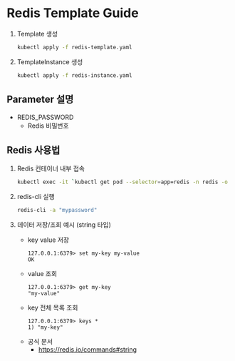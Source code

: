 # Redis Template Guide

1. Template 생성
    ```bash
    kubectl apply -f redis-template.yaml
    ```

2. TemplateInstance 생성
    ```bash
    kubectl apply -f redis-instance.yaml
    ```

## Parameter 설명
- REDIS_PASSWORD
  - Redis 비밀번호

## Redis 사용법

1. Redis 컨테이너 내부 접속
    ```bash
    kubectl exec -it `kubectl get pod --selector=app=redis -n redis -o jsonpath='{$.items[0].metadata.name}'` -n redis -- bash
    ```
2. redis-cli 실행
    ```bash
    redis-cli -a "mypassword"
    ```


3. 데이터 저장/조회 예시 (string 타입)
    * key value 저장
        ```
        127.0.0.1:6379> set my-key my-value
        OK
        ```
    * value 조회
        ```
        127.0.0.1:6379> get my-key
        "my-value"
        ```
    * key 전체 목록 조회
        ```
        127.0.0.1:6379> keys *
        1) "my-key"
        ```
    * 공식 문서  
      - https://redis.io/commands#string